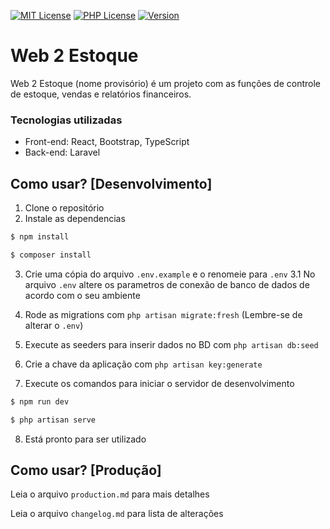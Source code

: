 [![MIT License](https://img.shields.io/badge/License-MIT-green.svg)](https://choosealicense.com/licenses/mit/) [![PHP License](https://img.shields.io/badge/php-%3E%3D8.1-blue)](https://www.php.net/) [![Version](https://img.shields.io/badge/Version-1.0.1025-lightgrey)](https://github.com/evertonmarianogomes/web2template)
# Web 2 Estoque

Web 2 Estoque (nome provisório) é um projeto com as funções de controle de estoque, vendas e relatórios financeiros.

### Tecnologias utilizadas
* Front-end: React, Bootstrap, TypeScript
* Back-end: Laravel


## Como usar? [Desenvolvimento]

1. Clone o repositório
2. Instale as dependencias

```bash
$ npm install
```
```bash
$ composer install
```

3. Crie uma cópia do arquivo `.env.example` e o renomeie para `.env` 
    3.1 No arquivo `.env` altere os parametros de conexão de banco de dados de acordo com o seu ambiente

4. Rode as migrations com `php artisan migrate:fresh` (Lembre-se de alterar o `.env`)
5. Execute as seeders para inserir dados no BD com `php artisan db:seed`
6. Crie a chave da aplicação com `php artisan key:generate`
7. Execute os comandos para iniciar o servidor de desenvolvimento

```bash
$ npm run dev
```

```bash
$ php artisan serve
```

8. Está pronto para ser utilizado


##  Como usar? [Produção]
Leia o arquivo `production.md` para mais detalhes

Leia o arquivo `changelog.md` para lista de alterações